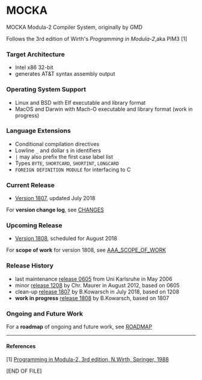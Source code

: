 # MOCKA
MOCKA Modula-2 Compiler System, originally by GMD

Follows the 3rd edition of Wirth's *Programming in Modula-2*,aka PIM3 [1]

### Target Architecture
* Intel x86 32-bit
* generates AT&T syntax assembly output

### Operating System Support
* Linux and BSD with Elf executable and library format
* MacOS and Darwin with Mach-O executable and library format (work in progress)

### Language Extensions
* Conditional compilation directives
* Lowline `_` and dollar `$` in identifiers
* `|` may also prefix the first case label list
* Types `BYTE`, `SHORTCARD`, `SHORTINT`, `LONGCARD`
* `FOREIGN DEFINITION MODULE` for interfacing to C

### Current Release
* [Version 1807](https://github.com/trijezdci/MOCKA/blob/master/ver1807), updated July 2018

For **version change log**, see [CHANGES](https://github.com/trijezdci/MOCKA/blob/master/ver1807/CHANGES.md)

### Upcoming Release
* [Version 1808](https://github.com/trijezdci/MOCKA/blob/master/ver1808), scheduled for August 2018

For **scope of work** for version 1808, see [AAA_SCOPE_OF_WORK](https://github.com/trijezdci/MOCKA/blob/master/ver1808/AAA_SCOPE_OF_WORK.md)

### Release History
* last maintenance [release 0605](http://www.info.uni-karlsruhe.de/projects.php/id=37) from Uni Karlsruhe in May 2006
* minor [release 1208](http://lwb.mi.fu-berlin.de/inf/mocka/installation.shtml) by Chr. Maurer in August 2012, based on 0605
* clean-up [release 1807](https://github.com/trijezdci/MOCKA/blob/master/ver1807) by B.Kowarsch in July 2018, based on 1208
* **work in progress** [release 1808](https://github.com/trijezdci/MOCKA/blob/master/ver1808) by B.Kowarsch, based on 1807

### Ongoing and Future Work

For a **roadmap** of ongoing and future work, see [ROADMAP](./ROADMAP.md)

___

#### References
[1] [Programming in Modula-2, 3rd edition, N.Wirth, Springer, 1988](https://www.springer.com/us/book/9783642835674)

\[END OF FILE\]
